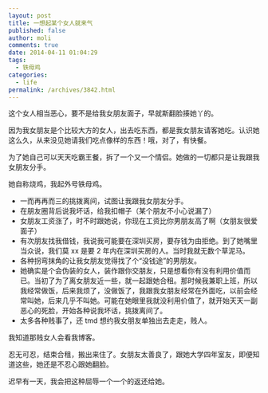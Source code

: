 ```yaml
---
layout: post
title: 一想起某个女人就来气
published: false
author: moli
comments: true
date: 2014-04-11 01:04:29
tags:
  - 铁母鸡
categories:
  - life
permalink: /archives/3842.html
---
```


这个女人相当恶心，要不是给我女朋友面子，早就斯翻脸揍她丫的。

因为我女朋友是个比较大方的女人，出去吃东西，都是我女朋友请客她吃。认识她这么久，从来没见她请我们吃点像样的东西！哦，对了，有快餐。

为了她自己可以天天吃霸王餐，拆了一个又一个情侣。她做的一切都只是让我跟我女朋友分手。

她自称烧鸡，我起外号铁母鸡。

- 一而再再而三的挑拨离间，试图让我跟我女朋友分手。
- 在朋友圈背后说我坏话，给我扣帽子（某个朋友不小心说漏了）
- 女朋友工资涨了，时不时跟她说，你现在工资比你男朋友高了啊（女朋友很爱面子）
- 有次朋友找我借钱，我说我可能要在深圳买房，要存钱为由拒绝。到了她嘴里当众说，我们莫 xx 是要 2 年内在深圳买房的人。当时我就无数个草泥马。
- 各种拐弯抹角的让我女朋友觉得找了个“没钱途”的男朋友。
- 她确实是个会伪装的女人，装作跟你交朋友，只是想看你有没有利用价值而已。当初了为了离女朋友近一些，就一起跟她合租。那时候我兼职上班，所以我经常做饭，后来我烦了，没做饭了，我跟我女朋友经常在外面吃，以前会经常叫她，后来几乎不叫她。可能在她眼里我就没利用价值了，就开始天天一副恶心的死脸，开始各种说我坏话，挑拨离间了。
- 太多各种贱事了，还 tmd 想约我女朋友单独出去走走，贱人。

我知道那贱女人会看我博客。

忍无可忍，结束合租，搬出来住了。女朋友太善良了，跟她大学四年室友，即便知道这些，她还是不忍心跟她翻脸。

迟早有一天，我会把这种屈辱一个一个的返还给她。
